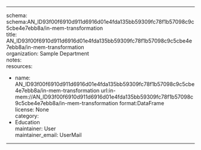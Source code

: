 


---  
schema: schema:AN_ID93f00f6910d911d6916d01e4fda135bb59309fc78f1b57098c9c5cbe4e7ebb8a/in-mem-transformation  
title: AN_ID93f00f6910d911d6916d01e4fda135bb59309fc78f1b57098c9c5cbe4e7ebb8a/in-mem-transformation  
organization: Sample Department  
notes:   
resources:  
- name: AN_ID93f00f6910d911d6916d01e4fda135bb59309fc78f1b57098c9c5cbe4e7ebb8a/in-mem-transformation 
 url:in-mem://AN_ID93f00f6910d911d6916d01e4fda135bb59309fc78f1b57098c9c5cbe4e7ebb8a/in-mem-transformation 
 format:DataFrame  
license: None  
category:
 - Education  
maintainer: User  
maintainer_email: UserMail  
---